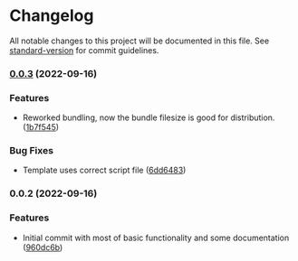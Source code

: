 # Changelog

All notable changes to this project will be documented in this file. See [standard-version](https://github.com/conventional-changelog/standard-version) for commit guidelines.

### [0.0.3](https://github.com/enricllagostera/b5/compare/v0.0.2...v0.0.3) (2022-09-16)


### Features

* Reworked bundling, now the bundle filesize is good for distribution. ([1b7f545](https://github.com/enricllagostera/b5/commit/1b7f545f61d58706189dc3ebf97620ce0e0370b0))


### Bug Fixes

* Template uses correct script file ([6dd6483](https://github.com/enricllagostera/b5/commit/6dd64831fd59dc4c80885ffc23f3406828aa4331))

### 0.0.2 (2022-09-16)


### Features

* Initial commit with most of basic functionality and some documentation ([960dc6b](https://github.com/enricllagostera/b5/commit/960dc6b035c66efa352ebf801bd2b3e0af64fc60))
